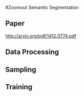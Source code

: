 #Zoomout Semantic Segmentation 

## Paper
http://arxiv.org/pdf/1412.0774.pdf
## Data Processing
## Sampling 
## Training 
